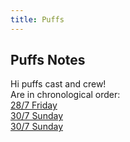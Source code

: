 ```yaml
---
title: Puffs
---
```


## Puffs Notes
Hi puffs cast and crew!  
Are in chronological order:  
<a href="https://shanmeis-notes.toomwn.xyz/archive/puffs/28-7-friday.html">28/7 Friday</a>  
<a href="https://shanmeis-notes.toomwn.xyz/archive/puffs/30-7-sunday.html">30/7 Sunday</a>  
<a href="https://shanmeis-notes.toomwn.xyz/archive/puffs/30-7-sunday.html">30/7 Sunday</a>
